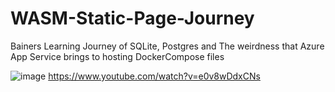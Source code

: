# WASM-Static-Page-Journey
Bainers Learning Journey of SQLite, Postgres and The weirdness that Azure App Service brings to hosting DockerCompose files

![image](https://github.com/user-attachments/assets/77211f62-e40b-4a6e-99a8-38f2e82d7134)
https://www.youtube.com/watch?v=e0v8wDdxCNs
